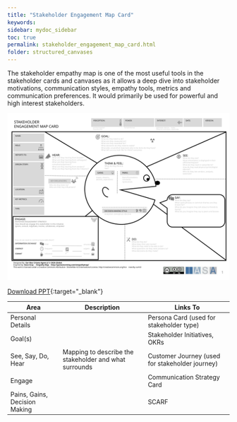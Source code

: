 ```yaml
---
title: "Stakeholder Engagement Map Card"
keywords: 
sidebar: mydoc_sidebar
toc: true
permalink: stakeholder_engagement_map_card.html
folder: structured_canvases
---
```



The stakeholder empathy map is one of the most useful tools in the stakeholder cards and canvases as it allows a deep dive into stakeholder motivations, communication styles, empathy tools, metrics and communication preferences. It would primarily be used for powerful and high interest stakeholders.

![image001](media/stakeholder_engagement_map_card001.svg)

[Download PPT](media/ppt/stakeholder_engagement_map_card.ppt){:target="_blank"}

| Area | Description | Links To |
| --- | --- | --- |
| Personal Details |   | Persona Card (used for stakeholder type) |
| Goal(s) |   | Stakeholder Initiatives, OKRs |
| See, Say, Do, Hear | Mapping to describe the stakeholder and what surrounds | Customer Journey (used for stakeholder journey) |
| Engage |   | Communication Strategy Card |
| Pains, Gains, Decision Making |   | SCARF |